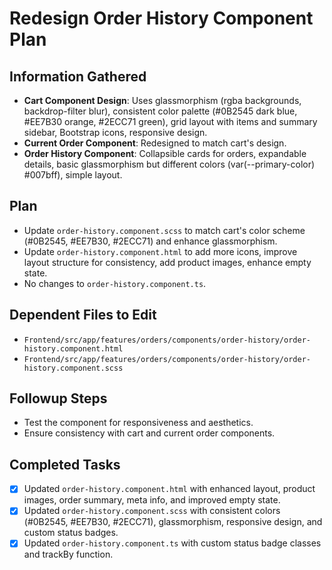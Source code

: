 # Redesign Order History Component Plan

## Information Gathered
- **Cart Component Design**: Uses glassmorphism (rgba backgrounds, backdrop-filter blur), consistent color palette (#0B2545 dark blue, #EE7B30 orange, #2ECC71 green), grid layout with items and summary sidebar, Bootstrap icons, responsive design.
- **Current Order Component**: Redesigned to match cart's design.
- **Order History Component**: Collapsible cards for orders, expandable details, basic glassmorphism but different colors (var(--primary-color) #007bff), simple layout.

## Plan
- Update `order-history.component.scss` to match cart's color scheme (#0B2545, #EE7B30, #2ECC71) and enhance glassmorphism.
- Update `order-history.component.html` to add more icons, improve layout structure for consistency, add product images, enhance empty state.
- No changes to `order-history.component.ts`.

## Dependent Files to Edit
- `Frontend/src/app/features/orders/components/order-history/order-history.component.html`
- `Frontend/src/app/features/orders/components/order-history/order-history.component.scss`

## Followup Steps
- Test the component for responsiveness and aesthetics.
- Ensure consistency with cart and current order components.

## Completed Tasks
- [x] Updated `order-history.component.html` with enhanced layout, product images, order summary, meta info, and improved empty state.
- [x] Updated `order-history.component.scss` with consistent colors (#0B2545, #EE7B30, #2ECC71), glassmorphism, responsive design, and custom status badges.
- [x] Updated `order-history.component.ts` with custom status badge classes and trackBy function.

